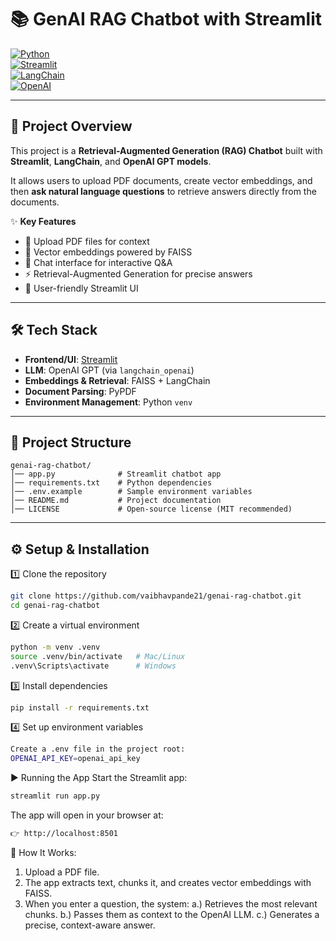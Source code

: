# 📚 GenAI RAG Chatbot with Streamlit  

[![Python](https://img.shields.io/badge/Python-3.9%2B-blue)](https://www.python.org/)  
[![Streamlit](https://img.shields.io/badge/Framework-Streamlit-brightgreen)](https://streamlit.io/)  
[![LangChain](https://img.shields.io/badge/Powered%20By-LangChain-orange)](https://www.langchain.com/)  
[![OpenAI](https://img.shields.io/badge/LLM-OpenAI%20GPT-red)](https://platform.openai.com/)  

---

## 🚀 Project Overview  
This project is a **Retrieval-Augmented Generation (RAG) Chatbot** built with **Streamlit**, **LangChain**, and **OpenAI GPT models**.  

It allows users to upload PDF documents, create vector embeddings, and then **ask natural language questions** to retrieve answers directly from the documents.  

✨ **Key Features**  
- 📂 Upload PDF files for context  
- 🧠 Vector embeddings powered by FAISS  
- 💬 Chat interface for interactive Q&A  
- ⚡ Retrieval-Augmented Generation for precise answers  
- 🎨 User-friendly Streamlit UI  

---

## 🛠️ Tech Stack  
- **Frontend/UI**: [Streamlit](https://streamlit.io/)  
- **LLM**: OpenAI GPT (via `langchain_openai`)  
- **Embeddings & Retrieval**: FAISS + LangChain  
- **Document Parsing**: PyPDF  
- **Environment Management**: Python `venv`  

---

## 📂 Project Structure  
```plaintext
genai-rag-chatbot/  
│── app.py              # Streamlit chatbot app  
│── requirements.txt    # Python dependencies  
│── .env.example        # Sample environment variables   
│── README.md           # Project documentation  
│── LICENSE             # Open-source license (MIT recommended)
```
---

## ⚙️ Setup & Installation


1️⃣ Clone the repository
```bash
git clone https://github.com/vaibhavpande21/genai-rag-chatbot.git
cd genai-rag-chatbot
```

2️⃣ Create a virtual environment
```bash
python -m venv .venv  
source .venv/bin/activate   # Mac/Linux  
.venv\Scripts\activate      # Windows
```

3️⃣ Install dependencies
```bash
pip install -r requirements.txt
```

4️⃣ Set up environment variables
```bash
Create a .env file in the project root:
OPENAI_API_KEY=openai_api_key
```

▶️ Running the App
Start the Streamlit app:
```bash
streamlit run app.py
```
The app will open in your browser at:
```bash
👉 http://localhost:8501
```

📖 How It Works:

1. Upload a PDF file.
2. The app extracts text, chunks it, and creates vector embeddings with FAISS.
3. When you enter a question, the system:
   a.) Retrieves the most relevant chunks.
   b.) Passes them as context to the OpenAI LLM.
   c.) Generates a precise, context-aware answer.
